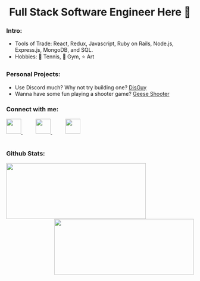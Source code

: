 <h1 align="center">Full Stack Software Engineer Here 👋</h1>

<!--
**hongchris96/hongchris96** is a ✨ _special_ ✨ repository because its `README.md` (this file) appears on your GitHub profile.
-->
### Intro:

* Tools of Trade: React, Redux, Javascript, Ruby on Rails, Node.js, Express.js, MongoDB, and SQL.
* Hobbies: 🎾 Tennis, 💪 Gym, ⭐ Art

### Personal Projects:

* Use Discord much? Why not try building one? <a href="https://disguy.herokuapp.com/#/" target="_blank">DisGuy</a>
* Wanna have some fun playing a shooter game? <a href="https://hongchris96.github.io/Geese-Shooter/" target="_blank">Geese Shooter</a>

### Connect with me:

<a href="https://www.linkedin.com/in/chen-wei-christopher-hong-4b189162/">
  <img width="40px" src="https://raw.githubusercontent.com/peterthehan/peterthehan/master/assets/linkedin.svg" />
</a>
&nbsp;&nbsp;&nbsp;&nbsp;&nbsp;&nbsp;&nbsp;&nbsp;
<a href="https://github.com/hongchris96">
  <img width="40px" src="https://raw.githubusercontent.com/peterthehan/peterthehan/master/assets/github.svg" />
</a>
&nbsp;&nbsp;&nbsp;&nbsp;&nbsp;&nbsp;&nbsp;&nbsp;
<a href="mailto: chong@illfonic.com">
  <img width="40px" src ="https://upload.wikimedia.org/wikipedia/commons/thumb/7/7e/Gmail_icon_%282020%29.svg/512px-Gmail_icon_%282020%29.svg.png">
</a>
<br />
<br/>

### Github Stats:

<img align="left" height='150px' width='375px' src="https://github-readme-stats.vercel.app/api/top-langs/?username=hongchris96&count_private=true&layout=compact&theme=midnight-purple" />

<img align="right" height='150px' width='375px' src="https://github-readme-stats.vercel.app/api?username=hongchris96&count_private=true&show_icons=true&theme=midnight-purple"/>
